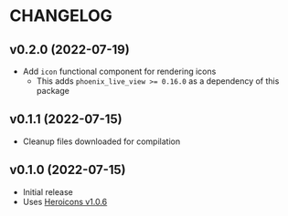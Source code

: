 # CHANGELOG

## v0.2.0 (2022-07-19)
  * Add `icon` functional component for rendering icons
    * This adds `phoenix_live_view >= 0.16.0` as a dependency of this package

## v0.1.1 (2022-07-15)
  * Cleanup files downloaded for compilation

## v0.1.0 (2022-07-15)
  * Initial release
  * Uses [Heroicons v1.0.6](https://github.com/tailwindlabs/heroicons/releases/tag/v1.0.6)
